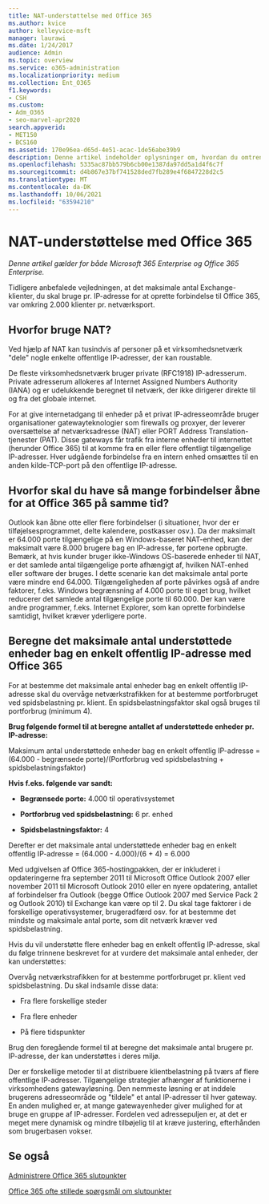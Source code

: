 ```yaml
---
title: NAT-understøttelse med Office 365
ms.author: kvice
author: kelleyvice-msft
manager: laurawi
ms.date: 1/24/2017
audience: Admin
ms.topic: overview
ms.service: o365-administration
ms.localizationpriority: medium
ms.collection: Ent_O365
f1.keywords:
- CSH
ms.custom:
- Adm_O365
- seo-marvel-apr2020
search.appverid:
- MET150
- BCS160
ms.assetid: 170e96ea-d65d-4e51-acac-1de56abe39b9
description: Denne artikel indeholder oplysninger om, hvordan du omtrentlig ser det antal klienter, du kan bruge pr. IP-adresse i organisationen ved hjælp af NAT.
ms.openlocfilehash: 5335ac87bb579b6cb00e1387da97dd5a1d4f6c7f
ms.sourcegitcommit: d4b867e37bf741528ded7fb289e4f6847228d2c5
ms.translationtype: MT
ms.contentlocale: da-DK
ms.lasthandoff: 10/06/2021
ms.locfileid: "63594210"
---
```

# <a name="nat-support-with-office-365"></a>NAT-understøttelse med Office 365

*Denne artikel gælder for både Microsoft 365 Enterprise og Office 365 Enterprise.*

Tidligere anbefalede vejledningen, at det maksimale antal Exchange-klienter, du skal bruge pr. IP-adresse for at oprette forbindelse til Office 365, var omkring 2.000 klienter pr. netværksport.
  
## <a name="why-use-nat"></a>Hvorfor bruge NAT?

Ved hjælp af NAT kan tusindvis af personer på et virksomhedsnetværk "dele" nogle enkelte offentlige IP-adresser, der kan roustable.
  
De fleste virksomhedsnetværk bruger private (RFC1918) IP-adresserum. Private adresserum allokeres af Internet Assigned Numbers Authority (IANA) og er udelukkende beregnet til netværk, der ikke dirigerer direkte til og fra det globale internet.
  
For at give internetadgang til enheder på et privat IP-adresseområde bruger organisationer gatewayteknologier som firewalls og proxyer, der leverer oversættelse af netværksadresse (NAT) eller PORT Address Translation-tjenester (PAT). Disse gateways får trafik fra interne enheder til internettet (herunder Office 365) til at komme fra en eller flere offentligt tilgængelige IP-adresser. Hver udgående forbindelse fra en intern enhed omsættes til en anden kilde-TCP-port på den offentlige IP-adresse. 
  
## <a name="why-do-you-need-to-have-so-many-connections-open-to-office-365-at-the-same-time"></a>Hvorfor skal du have så mange forbindelser åbne for at Office 365 på samme tid?

Outlook kan åbne otte eller flere forbindelser (i situationer, hvor der er tilføjelsesprogrammet, delte kalendere, postkasser osv.). Da der maksimalt er 64.000 porte tilgængelige på en Windows-baseret NAT-enhed, kan der maksimalt være 8.000 brugere bag en IP-adresse, før portene opbrugte. Bemærk, at hvis kunder bruger ikke-Windows OS-baserede enheder til NAT, er det samlede antal tilgængelige porte afhængigt af, hvilken NAT-enhed eller software der bruges. I dette scenarie kan det maksimale antal porte være mindre end 64.000. Tilgængeligheden af porte påvirkes også af andre faktorer, f.eks. Windows begrænsning af 4.000 porte til eget brug, hvilket reducerer det samlede antal tilgængelige porte til 60.000. Der kan være andre programmer, f.eks. Internet Explorer, som kan oprette forbindelse samtidigt, hvilket kræver yderligere porte.
  
## <a name="calculating-maximum-supported-devices-behind-a-single-public-ip-address-with-office-365"></a>Beregne det maksimale antal understøttede enheder bag en enkelt offentlig IP-adresse med Office 365

For at bestemme det maksimale antal enheder bag en enkelt offentlig IP-adresse skal du overvåge netværkstrafikken for at bestemme portforbruget ved spidsbelastning pr. klient. En spidsbelastningsfaktor skal også bruges til portforbrug (minimum 4). 
  
 **Brug følgende formel til at beregne antallet af understøttede enheder pr. IP-adresse:**
  
Maksimum antal understøttede enheder bag en enkelt offentlig IP-adresse = (64.000 - begrænsede porte)/(Portforbrug ved spidsbelastning + spidsbelastningsfaktor)
  
 **Hvis f.eks. følgende var sandt:**
  
- **Begrænsede porte:** 4.000 til operativsystemet

- **Portforbrug ved spidsbelastning:** 6 pr. enhed

- **Spidsbelastningsfaktor:** 4

Derefter er det maksimale antal understøttede enheder bag en enkelt offentlig IP-adresse = (64.000 - 4.000)/(6 + 4) = 6.000
  
Med udgivelsen af Office 365-hostingpakken, der er inkluderet i opdateringerne fra september 2011 til Microsoft Office Outlook 2007 eller november 2011 til Microsoft Outlook 2010 eller en nyere opdatering, antallet af forbindelser fra Outlook (begge Office Outlook 2007 med Service Pack 2 og Outlook 2010) til Exchange kan være op til 2. Du skal tage faktorer i de forskellige operativsystemer, brugeradfærd osv. for at bestemme det mindste og maksimale antal porte, som dit netværk kræver ved spidsbelastning.
  
Hvis du vil understøtte flere enheder bag en enkelt offentlig IP-adresse, skal du følge trinnene beskrevet for at vurdere det maksimale antal enheder, der kan understøttes:
  
Overvåg netværkstrafikken for at bestemme portforbruget pr. klient ved spidsbelastning. Du skal indsamle disse data:
  
- Fra flere forskellige steder
    
- Fra flere enheder
    
- På flere tidspunkter
    
Brug den foregående formel til at beregne det maksimale antal brugere pr. IP-adresse, der kan understøttes i deres miljø.
  
Der er forskellige metoder til at distribuere klientbelastning på tværs af flere offentlige IP-adresser. Tilgængelige strategier afhænger af funktionerne i virksomhedens gatewayløsning. Den nemmeste løsning er at inddele brugerens adresseområde og "tildele" et antal IP-adresser til hver gateway. En anden mulighed er, at mange gatewayenheder giver mulighed for at bruge en gruppe af IP-adresser. Fordelen ved adressepuljen er, at det er meget mere dynamisk og mindre tilbøjelig til at kræve justering, efterhånden som brugerbasen vokser.
  
## <a name="see-also"></a>Se også

[Administrere Office 365 slutpunkter](https://support.office.com/article/99cab9d4-ef59-4207-9f2b-3728eb46bf9a)
  
[Office 365 ofte stillede spørgsmål om slutpunkter](https://support.office.com/article/d4088321-1c89-4b96-9c99-54c75cae2e6d)
